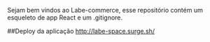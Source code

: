 Sejam bem vindos ao Labe-commerce, esse repositório contém um esqueleto de app React e um .gitignore.

##Deploy da aplicação http://labe-space.surge.sh/
